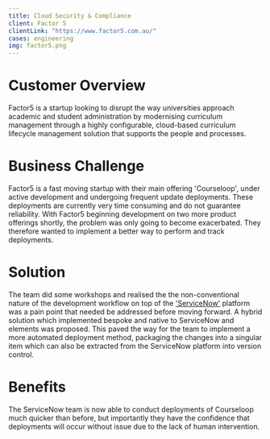 ```yaml
---
title: Cloud Security & Compliance
client: Factor 5
clientLink: "https://www.factor5.com.au/"
cases: engineering
img: factor5.png
---
```


# Customer Overview

Factor5 is a startup looking to disrupt  the way universities approach academic and student administration by modernising curriculum management through a highly configurable, cloud-based curriculum lifecycle management solution that supports the people and processes.

# Business Challenge

Factor5 is a fast moving startup with their main offering 'Courseloop', under active development and undergoing frequent update deployments. These deployments are currently very time consuming and do not guarantee reliability. With Factor5 beginning development on two more product offerings shortly, the problem was only going to become exacerbated. They therefore wanted to implement a better way to perform and track deployments.

# Solution

The team did some workshops and realised the the non-conventional nature of the development workflow on top of the <a href="https://www.servicenow.com/">'ServiceNow'</a> platform was a pain point that needed be addressed before moving forward. A hybrid solution which implemented bespoke and native to ServiceNow and elements was proposed. This paved the way for the team to implement a more automated deployment method, packaging the changes into a singular item which can also be extracted from the ServiceNow platform into version control.

# Benefits

The ServiceNow team is now able to conduct deployments of Courseloop much quicker than before, but importantly they have the confidence that deployments will occur without issue due to the lack of human intervention.
